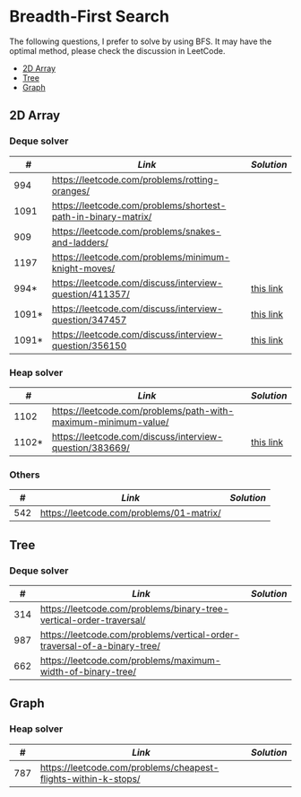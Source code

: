 # Breadth-First Search

The following questions, I prefer to solve by using BFS. It may have the optimal method, please check the discussion in LeetCode.  

* [2D Array](##2D-Array)
* [Tree](##Tree)
* [Graph](##Graph)

## 2D Array
### Deque solver

| *#* | *Link* | *Solution* |
| ---- | --------------------------------- | --------------------------------- |
| 994 | https://leetcode.com/problems/rotting-oranges/ | |
| 1091 | https://leetcode.com/problems/shortest-path-in-binary-matrix/ | |
| 909 | https://leetcode.com/problems/snakes-and-ladders/ | |
| 1197 | https://leetcode.com/problems/minimum-knight-moves/ | |
| 994* | https://leetcode.com/discuss/interview-question/411357/ | [this link](../python_practice/amazon/min_hour.py) |
| 1091* | https://leetcode.com/discuss/interview-question/347457 | [this link](../python_practice/amazon/treasure_island.py) |
| 1091* | https://leetcode.com/discuss/interview-question/356150 | [this link](../python_practice/amazon/treasure_islandII.py) |

### Heap solver

| *#* | *Link* | *Solution* |
| ---- | --------------------------------- | --------------------------------- |
| 1102 | https://leetcode.com/problems/path-with-maximum-minimum-value/ | |
| 1102* | https://leetcode.com/discuss/interview-question/383669/ | [this link](../python_practice/amazon/max_of_min_altitudes.py) | 

### Others

| *#* | *Link* | *Solution* |
| ---- | --------------------------------- | --------------------------------- |
| 542 | https://leetcode.com/problems/01-matrix/ | |

## Tree
### Deque solver

| *#* | *Link* | *Solution* |
| ---- | --------------------------------- | --------------------------------- |
| 314 | https://leetcode.com/problems/binary-tree-vertical-order-traversal/ | |
| 987 | https://leetcode.com/problems/vertical-order-traversal-of-a-binary-tree/ | |
| 662 | https://leetcode.com/problems/maximum-width-of-binary-tree/ | |

## Graph
### Heap solver

| *#* | *Link* | *Solution* |
| ---- | --------------------------------- | --------------------------------- |
| 787 | https://leetcode.com/problems/cheapest-flights-within-k-stops/ | |